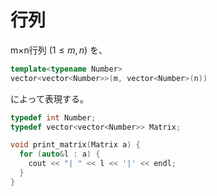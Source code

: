 # 行列

m×n行列 ($1 \le m, n$) を、

```cpp
template<typename Number>
vector<vector<Number>>(m, vector<Number>(n))
```

によって表現する。

```cpp
typedef int Number;
typedef vector<vector<Number>> Matrix;

void print_matrix(Matrix a) {
  for (auto&l : a) {
    cout << "| " << l << '|' << endl;
  }
}
```
